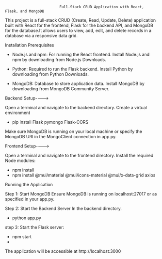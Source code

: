                              Full-Stack CRUD Application with React, Flask, and MongoDB

This project is a full-stack CRUD (Create, Read, Update, Delete) application built with React for the frontend, Flask for the backend API, and MongoDB for the database.It allows users to view, add, edit, and delete records in a database via a responsive data grid.


Installation
Prerequisites

* Node.js and npm: For running the React frontend.
Install Node.js and npm by downloading from Node.js Downloads.

* Python: Required to run the Flask backend.
Install Python by downloading from Python Downloads.

* MongoDB: Database to store application data.
Install MongoDB by downloading from MongoDB Community Server.

Backend Setup---->

Open a terminal and navigate to the backend directory.
Create a virtual environment

* pip install Flask pymongo Flask-CORS

Make sure MongoDB is running on your local machine or specify the MongoDB URI in the MongoClient connection in app.py.

Frontend Setup---->

Open a terminal and navigate to the frontend directory.
Install the required Node modules:

* npm install
* npm install @mui/material @mui/icons-material @mui/x-data-grid axios


Running the Application

Step 1: Start MongoDB
Ensure MongoDB is running on localhost:27017 or as specified in your app.py.

Step 2: Start the Backend Server In the backend directory.

* python app.py

step 3: Start the Flask server:

* npm start
* 
The application will be accessible at http://localhost:3000
